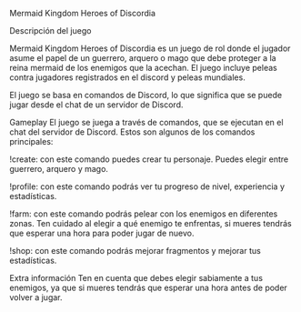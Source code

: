 Mermaid Kingdom Heroes of Discordia

Descripción del juego

Mermaid Kingdom Heroes of Discordia es un juego de rol donde el jugador asume el papel de un guerrero, arquero o mago que debe proteger a la reina mermaid de los enemigos que la acechan. El juego incluye peleas contra jugadores registrados en el discord y peleas mundiales.

El juego se basa en comandos de Discord, lo que significa que se puede jugar desde el chat de un servidor de Discord.

Gameplay
El juego se juega a través de comandos, que se ejecutan en el chat del servidor de Discord. Estos son algunos de los comandos principales:

!create: con este comando puedes crear tu personaje. Puedes elegir entre guerrero, arquero y mago.

!profile: con este comando podrás ver tu progreso de nivel, experiencia y estadísticas.

!farm: con este comando podrás pelear con los enemigos en diferentes zonas. Ten cuidado al elegir a qué enemigo te enfrentas, si mueres tendrás que esperar una hora para poder jugar de nuevo.

!shop: con este comando podrás mejorar fragmentos y mejorar tus estadísticas.

Extra información
Ten en cuenta que debes elegir sabiamente a tus enemigos, ya que si mueres tendrás que esperar una hora antes de poder volver a jugar.

